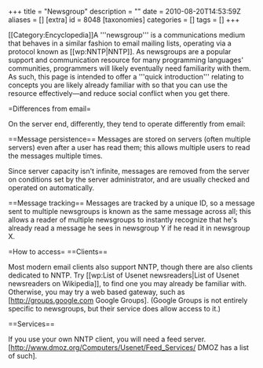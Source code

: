 +++
title = "Newsgroup"
description = ""
date = 2010-08-20T14:53:59Z
aliases = []
[extra]
id = 8048
[taxonomies]
categories = []
tags = []
+++

[[Category:Encyclopedia]]A '''newsgroup''' is a communications medium that behaves in a similar fashion to email mailing lists, operating via a protocol known as [[wp:NNTP|NNTP]]. As newsgroups are a popular support and communication resource for many programming languages' communities, programmers will likely eventually need familiarity with them. As such, this page is intended to offer a '''quick introduction''' relating to concepts you are likely already familiar with so that you can use the resource effectively&mdash;and reduce social conflict when you get there.

=Differences from email=

On the server end, differently, they tend to operate differently from email:

==Message persistence==
Messages are stored on servers (often multiple servers) even after a user has read them; this allows multiple users to read the messages multiple times.

Since server capacity isn't infinite, messages are removed from the server on conditions set by the server administrator, and are usually checked and operated on automatically.

==Message tracking==
Messages are tracked by a unique ID, so a message sent to multiple newsgroups is known as the same message across all; this allows a reader of multiple newsgroups to instantly recognize that he's already read a message he sees in newsgroup Y if he read it in newsgroup X.

=How to access=
==Clients==

Most modern email clients also support NNTP, though there are also clients dedicated to NNTP. Try [[wp:List of Usenet newsreaders|List of Usenet newsreaders on Wikipedia]], to find one you may already be familiar with. Otherwise, you may try a web based gateway, such as [http://groups.google.com Google Groups]. (Google Groups is not entirely specific to newsgroups, but their service does allow access to it.)

==Services==

If you use your own NNTP client, you will need a feed server. [http://www.dmoz.org/Computers/Usenet/Feed_Services/ DMOZ has a list of such].
